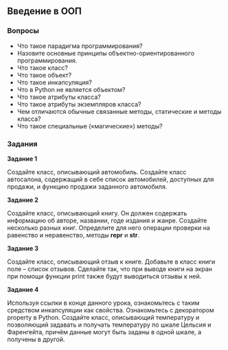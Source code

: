 ## Введение в ООП

### Вопросы

* Что такое парадигма программирования?
* Назовите основные принципы объектно-ориентированного программирования.
* Что такое класс?
* Что такое объект?
* Что такое инкапсуляция?
* Что в Python не является объектом?
* Что такое атрибуты класса?
* Что такое атрибуты экземпляров класса?
* Чем отличаются обычные связанные методы, статические и методы класса?
* Что такое специальные («магические») методы?

### Задания

**Задание 1**

Создайте класс, описывающий автомобиль. Создайте класс автосалона, содержащий в себе список
автомобилей, доступных для продажи, и функцию продажи заданного автомобиля.

**Задание 2**

Создайте класс, описывающий книгу. Он должен содержать информацию об авторе, названии, годе
издания и жанре. Создайте несколько разных книг. Определите для него операции проверки на
равенство и неравенство, методы __repr__ и __str__.

**Задание 3**

Создайте класс, описывающий отзыв к книге. Добавьте в класс книги поле – список отзывов. Сделайте
так, что при выводе книги на экран при помощи функции print также будут выводиться отзывы к ней.

**Задание 4**

Используя ссылки в конце данного урока, ознакомьтесь с таким средством инкапсуляции как свойства.
Ознакомьтесь с декоратором property в Python. Создайте класс, описывающий температуру и
позволяющий задавать и получать температуру по шкале Цельсия и Фаренгейта, причём данные могут
быть заданы в одной шкале, а получены в другой.